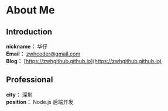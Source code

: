 # About Me

## Introduction

**nickname：** 华仔<br/>
**Email：** <zwhcoder@gmail.com><br/>
**Blog：** [https://zwhgithub.github.io](https://zwhgithub.github.io)

## Professional

**city：** 深圳<br/>
**position：** Node.js 后端开发<br/>

